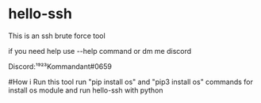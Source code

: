 # hello-ssh
This is an ssh brute force tool 


if you need help use --help command or dm me discord


Discord:¹⁹²³Kommandant#0659

#How i Run this tool 
run "pip install os" and "pip3 install os" commands for install os module and run hello-ssh with python 
